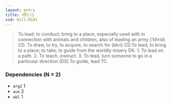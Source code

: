 ```yaml
---
layout: entry
title: འཁྲིད་√1
vid: Hill:0181
---
```

> To lead; to conduct; bring to a place, especially used with in connection with animals and children, also of leading an army ('khrid) CD. To draw, to try, to acquire, to search for (bkri) CD.To lead; to bring to a place; to take; to guide from the worldly misery DK. 1. To lead on a path. 2. To teach, instruct. 3. To lead, turn someone to go in a particular direction (DS).To guide, lead TC.
### Dependencies (N = 2)
* `arg2` 1
* `aux` 2
* `obl` 1
